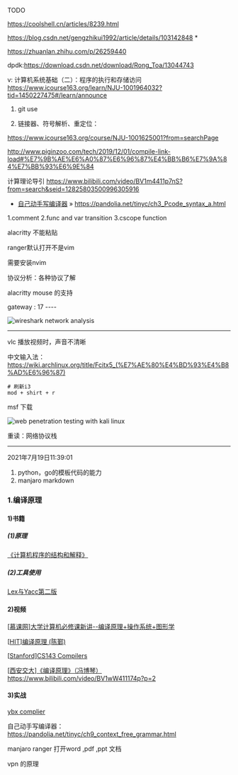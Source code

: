 TODO



https://coolshell.cn/articles/8239.html

https://blog.csdn.net/gengzhikui1992/article/details/103142848   *

https://zhuanlan.zhihu.com/p/26259440



dpdk:https://download.csdn.net/download/Rong_Toa/13044743 




v:
计算机系统基础（二）：程序的执行和存储访问 https://www.icourse163.org/learn/NJU-1001964032?tid=1450227475#/learn/announce




1. git use

2.  链接器、符号解析、重定位：

   https://www.icourse163.org/course/NJU-1001625001?from=searchPage

   http://www.piginzoo.com/tech/2019/12/01/compile-link-load#%E7%9B%AE%E6%A0%87%E6%96%87%E4%BB%B6%E7%9A%84%E7%BB%93%E6%9E%84


计算理论导引 https://www.bilibili.com/video/BV1m4411p7nS?from=search&seid=12825803500996305916


- [自己动手写编译器](https://pandolia.net/tinyc/index.html) » https://pandolia.net/tinyc/ch3_Pcode_syntax_a.html

1.comment
2.func and var transition
3.cscope function


alacritty 不能粘贴

ranger默认打开不是vim

需要安装nvim



协议分析：各种协议了解



alacritty mouse 的支持





gateway : 17 ----



![wireshark network analysis](https://img1.doubanio.com/view/subject/l/public/s24636999.jpg)




---

vlc 播放视频时，声音不清晰



中文输入法：https://wiki.archlinux.org/title/Fcitx5_(%E7%AE%80%E4%BD%93%E4%B8%AD%E6%96%87)

```shell
# 刷新i3
mod + shirt + r
```



msf 下载

![web penetration testing with kali linux](https://img9.doubanio.com/view/subject/l/public/s27398305.jpg)





重读：网络协议栈

---
2021年7月19日11:39:01
1. python，go的模板代码的能力
2. manjaro markdown 




### 1.编译原理

#### 1)书籍

##### (1)原理

[《计算机程序的结构和解释》](https://github.com/IammyselfYBX/Learning-SICP)

##### (2)工具使用

[Lex与Yacc第二版](https://github.com/IammyselfYBX/Lex-Yacc)

#### 2)视频

[[慕课网\]大学计算机必修课新讲--编译原理+操作系统+图形学](https://github.com/IammyselfYBX/complier_OS_CG)

[[HIT\]编译原理 (陈鄞)](https://github.com/IammyselfYBX/HIT_Compiler)

[[Stanford\]CS143 Compilers](https://github.com/IammyselfYBX/Computer_Learn/blob/master)

[[西安交大\]《编译原理》（冯博琴）](https://github.com/IammyselfYBX/Computer_Learn/blob/master) 
https://www.bilibili.com/video/BV1wW411174p?p=2

#### 3)实战

[ybx complier](https://github.com/IammyselfYBX/ybx_compiler)



自己动手写编译器：https://pandolia.net/tinyc/ch9_context_free_grammar.html






manjaro ranger 打开word ,pdf ,ppt 文档

vpn   的原理
